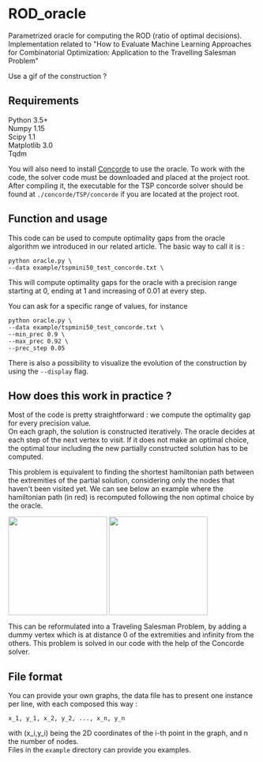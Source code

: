 # ROD_oracle
Parametrized oracle for computing the ROD (ratio of optimal decisions). Implementation related to "How to Evaluate Machine Learning Approaches for Combinatorial Optimization: Application to the Travelling Salesman Problem"

Use a gif of the construction ?


## Requirements
Python 3.5+  
Numpy 1.15  
Scipy 1.1  
Matplotlib 3.0  
Tqdm

You will also need to install [Concorde](http://www.math.uwaterloo.ca/tsp/concorde.html) to use the oracle. To work with the code, the solver code must be downloaded and placed at the project root. After compiling it, the executable for the TSP concorde solver should be found at `./concorde/TSP/concorde` if you are located at the project root.

## Function and usage

This code can be used to compute optimality gaps from the oracle algorithm we introduced in our related article. The basic way to call it is :
```
python oracle.py \
--data example/tspmini50_test_concorde.txt \
```
This will compute optimality gaps for the oracle with a precision range starting at 0, ending at 1 and increasing of 0.01 at every step.

You can ask for a specific range of values, for instance

```
python oracle.py \
--data example/tspmini50_test_concorde.txt \
--min_prec 0.9 \
--max_prec 0.92 \
--prec_step 0.05
```

There is also a possibility to visualize the evolution of the construction by using the `--display` flag.

## How does this work in practice ?

Most of the code is pretty straightforward : we compute the optimality gap for every precision value.  
On each graph, the solution is constructed iteratively. The oracle decides at each step of the next vertex to visit. If it does not make an optimal choice, the optimal tour including the new partially constructed solution has to be computed.  

This problem is equivalent to finding the shortest hamiltonian path between the extremities of the partial solution, considering only the nodes that haven't been visited yet. We can see below an example where the hamiltonian path (in red) is recomputed following the non optimal choice by the oracle.  

<img align="center" img src="./other/Figure_2.png" height="200">
<img align="center" img src="./other/Figure_3.png" height="200">

This can be reformulated into a Traveling Salesman Problem, by adding a dummy vertex which is at distance 0 of the extremities and infinity from the others. This problem is solved in our code with the help of the Concorde solver.  

## File format

You can provide your own graphs, the data file has to present one instance per line, with each composed this way :
```
x_1, y_1, x_2, y_2, ..., x_n, y_n
```
with (x_i,y_i) being the 2D coordinates of the i-th point in the graph, and n the number of nodes.  
Files in the `example` directory can provide you examples.